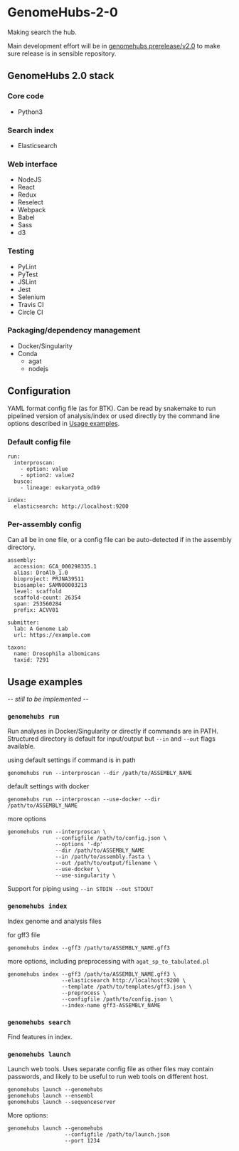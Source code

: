 # GenomeHubs-2-0

Making search the hub.

Main development effort will be in [genomehubs prerelease/v2.0](https://github.com/genomehubs/genomehubs/tree/prerelease/v2.0) to make sure release is in sensible repository.

## GenomeHubs 2.0 stack

### Core code
- Python3

### Search index
- Elasticsearch

### Web interface
- NodeJS
- React
- Redux
- Reselect
- Webpack
- Babel
- Sass
- d3

### Testing
- PyLint
- PyTest
- JSLint
- Jest
- Selenium
- Travis CI
- Circle CI

### Packaging/dependency management
- Docker/Singularity
- Conda
  - agat
  - nodejs

## Configuration

YAML format config file (as for BTK). Can be read by snakemake to run pipelined version of analysis/index or used directly by the command line options described in [Usage examples](#usage-examples).

### Default config file

```
run:
  interproscan:
    - option: value
    - option2: value2
  busco:
    - lineage: eukaryota_odb9

index:
  elasticsearch: http://localhost:9200

```

### Per-assembly config

Can all be in one file, or a config file can be auto-detected if in the assembly directory.

```
assembly:
  accession: GCA_000298335.1
  alias: DroAlb_1.0
  bioproject: PRJNA39511
  biosample: SAMN00003213
  level: scaffold
  scaffold-count: 26354
  span: 253560284
  prefix: ACVV01

submitter:
  lab: A Genome Lab
  url: https://example.com

taxon:
  name: Drosophila albomicans
  taxid: 7291
```

## Usage examples

*-- still to be implemented --*

### `genomehubs run`

Run analyses in Docker/Singularity or directly if commands are in PATH. Structured directory is default for input/output but `--in` and `--out` flags available.

using default settings if command is in path
```
genomehubs run --interproscan --dir /path/to/ASSEMBLY_NAME
```

default settings with docker
```
genomehubs run --interproscan --use-docker --dir /path/to/ASSEMBLY_NAME
```

more options
```
genomehubs run --interproscan \
               --configfile /path/to/config.json \
               --options '-dp'
               --dir /path/to/ASSEMBLY_NAME
               --in /path/to/assembly.fasta \
               --out /path/to/output/filename \
               --use-docker \
               --use-singularity \
```

Support for piping using `--in STDIN --out STDOUT`


### `genomehubs index`

Index genome and analysis files

for gff3 file
```
genomehubs index --gff3 /path/to/ASSEMBLY_NAME.gff3
```

more options, including preprocessing with `agat_sp_to_tabulated.pl`
```
genomehubs index --gff3 /path/to/ASSEMBLY_NAME.gff3 \
                 --elasticsearch http://localhost:9200 \
                 --template /path/to/templates/gff3.json \
                 --preprocess \
                 --configfile /path/to/config.json \
                 --index-name gff3-ASSEMBLY_NAME
```

### `genomehubs search`

Find features in index.

### `genomehubs launch`

Launch web tools. Uses separate config file as other files may contain passwords, and likely to be useful to run web tools on different host.

```
genomehubs launch --genomehubs
genomehubs launch --ensembl
genomehubs launch --sequenceserver
```

More options:
```
genomehubs launch --genomehubs
                  --configfile /path/to/launch.json
                  --port 1234
```
